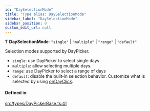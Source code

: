 ```yaml
---
id: "DaySelectionMode"
title: "Type alias: DaySelectionMode"
sidebar_label: "DaySelectionMode"
sidebar_position: 0
custom_edit_url: null
---
```


Ƭ **DaySelectionMode**: ``"single"`` \| ``"multiple"`` \| ``"range"`` \| ``"default"``

Selection modes supported by DayPicker.

- `single`: use DayPicker to select single days.
- `multiple`: allow selecting multiple days.
- `range`: use DayPicker to select a range of days
- `default`: disable the built-in selection behavior. Customize what is
  selected by using [onDayClick](/api/interfaces/DayPickerContextValue.md#ondayclick).

#### Defined in

[src/types/DayPickerBase.ts:41](https://github.com/gpbl/react-day-picker/blob/433a4d1e8/src/types/DayPickerBase.ts#L41)

